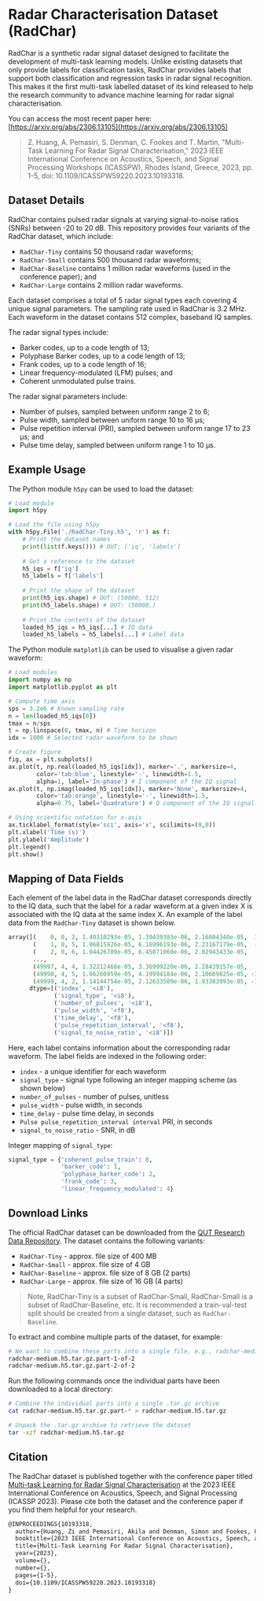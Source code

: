 

# Radar Characterisation Dataset (RadChar)

RadChar is a synthetic radar signal dataset designed to facilitate the development of multi-task learning models. Unlike existing datasets that only provide labels for classification tasks, RadChar provides labels that support both classification and regression tasks in radar signal recognition. This makes it the first multi-task labelled dataset of its kind released to help the research community to advance machine learning for radar signal characterisation.

You can access the most recent paper here: [https://arxiv.org/abs/2306.13105](https://arxiv.org/abs/2306.13105)

> Z. Huang, A. Pemasiri, S. Denman, C. Fookes and T. Martin, "Multi-Task Learning For Radar Signal Characterisation," 2023 IEEE International Conference on Acoustics, Speech, and Signal Processing Workshops (ICASSPW), Rhodes Island, Greece, 2023, pp. 1-5, doi: 10.1109/ICASSPW59220.2023.10193318.

## Dataset Details

RadChar contains pulsed radar signals at varying signal-to-noise ratios (SNRs) between -20 to 20 dB. This repository provides four variants of the RadChar dataset, which include:

- `RadChar-Tiny` contains 50 thousand radar waveforms;
- `RadChar-Small` contains 500 thousand radar waveforms;
- `RadChar-Baseline` contains 1 million radar waveforms (used in the conference paper); and
- `RadChar-Large` contains 2 million radar waveforms.

Each dataset comprises a total of 5 radar signal types each covering 4 unique signal parameters. The sampling rate used in RadChar is 3.2 MHz. Each waveform in the dataset contains 512 complex, baseband IQ samples.

The radar signal types include: 
- Barker codes, up to a code length of 13;
- Polyphase Barker codes, up to a code length of 13;
- Frank codes, up to a code length of 16;
- Linear frequency-modulated (LFM) pulses; and 
- Coherent unmodulated pulse trains. 

The radar signal parameters include:
- Number of pulses, sampled between uniform range 2 to 6; 
- Pulse width, sampled between uniform range 10 to 16 µs;
- Pulse repetition interval (PRI), sampled between uniform range 17 to 23 µs; and
- Pulse time delay, sampled between uniform range 1 to 10 µs.

## Example Usage

The Python module `h5py` can be used to load the dataset:

```python
# Load module
import h5py

# Load the file using h5py
with h5py.File('./RadChar-Tiny.h5', 'r') as f:
    # Print the dataset names
    print(list(f.keys())) # OUT: ['iq', 'labels']
    
    # Get a reference to the dataset
    h5_iqs = f['iq'] 
    h5_labels = f['labels'] 
    
    # Print the shape of the dataset
    print(h5_iqs.shape) # OUT: (50000, 512)
    print(h5_labels.shape) # OUT: (50000,)
    
    # Print the contents of the dataset
    loaded_h5_iqs = h5_iqs[...] # IQ data
    loaded_h5_labels = h5_labels[...] # Label data
```

The Python module `matplotlib` can be used to visualise a given radar waveform:

```python
# Load modules
import numpy as np
import matplotlib.pyplot as plt

# Compute time axis
sps = 3.2e6 # Known sampling rate
n = len(loaded_h5_iqs[0])
tmax = n/sps
t = np.linspace(0, tmax, n) # Time horizon
idx = 1000 # Selected radar waveform to be shown 

# Create figure
fig, ax = plt.subplots()
ax.plot(t, np.real(loaded_h5_iqs[idx]), marker='.', markersize=4, 
        color='tab:blue', linestyle='-', linewidth=1.5, 
        alpha=1, label='In-phase') # I component of the IQ signal
ax.plot(t, np.imag(loaded_h5_iqs[idx]), marker='None', markersize=4, 
        color='tab:orange', linestyle='-', linewidth=1.5, 
        alpha=0.75, label='Quadrature') # Q component of the IQ signal

# Using scientific notation for x-axis
ax.ticklabel_format(style='sci', axis='x', scilimits=(0,0))
plt.xlabel('Time (s)')
plt.ylabel('Amplitude')
plt.legend()
plt.show()
```

## Mapping of Data Fields

Each element of the label data in the RadChar dataset corresponds directly to the IQ data, such that the label for a radar waveform at a given index X is associated with the IQ data at the same index X. An example of the label data from the `RadChar-Tiny` dataset is shown below.

```python
array([(    0, 0, 2, 1.40310293e-05, 1.39439383e-06, 2.16004340e-05,  13),
       (    1, 0, 5, 1.06815926e-05, 6.16996193e-06, 2.23167179e-05,  -6),
       (    2, 0, 6, 1.04426709e-05, 6.45071060e-06, 2.02943433e-05,   4),
       ...,
       (49997, 4, 4, 1.32212468e-05, 3.36999220e-06, 2.28439157e-05,   3),
       (49998, 4, 5, 1.06260959e-05, 4.19994184e-06, 2.10669825e-05, -10),
       (49999, 4, 2, 1.14144754e-05, 2.12633509e-06, 1.93383993e-05, -14)],
      dtype=[('index', '<i8'), 
             ('signal_type', '<i8'), 
             ('number_of_pulses', '<i8'), 
             ('pulse_width', '<f8'), 
             ('time_delay', '<f8'), 
             ('pulse_repetition_interval', '<f8'), 
             ('signal_to_noise_ratio', '<i8')])
```

Here, each label contains information about the corresponding radar waveform. The label fields are indexed in the following order:

- `index` - a unique identifier for each waveform
- `signal_type` - signal type following an integer mapping scheme (as shown below) 
- `number_of_pulses` - number of pulses, unitless
- `pulse_width` - pulse width, in seconds
- `time_delay` - pulse time delay, in seconds
- `Pulse pulse_repetition_interval interval` PRI, in seconds
- `signal_to_noise_ratio` - SNR, in dB

Integer mapping of `signal_type`:

```python
signal_type = {'coherent_pulse_train': 0, 
               'barker_code': 1, 
               'polyphase_barker_code': 2,
               'frank_code': 3, 
               'linear_frequency_modulated': 4}
```

## Download Links

The official RadChar dataset can be downloaded from the [QUT Research Data Repository](https://data.researchdatafinder.qut.edu.au/dataset/radchar). The dataset contains the following variants:
 
- `RadChar-Tiny` - approx. file size of 400 MB
- `RadChar-Small` - approx. file size of 4 GB
- `RadChar-Baseline` - approx. file size of 8 GB (2 parts)
- `RadChar-Large` - approx. file size of 16 GB (4 parts)

> Note, RadChar-Tiny is a subset of RadChar-Small, RadChar-Small is a subset of RadChar-Baseline, etc. It is recommended a train-val-test split should be created from a single dataset, such as `RadChar-Baseline`.

To extract and combine multiple parts of the dataset, for example:

```bash
# We want to combine these parts into a single file, e.g., radchar-medium.h5
radchar-medium.h5.tar.gz.part-1-of-2
radchar-medium.h5.tar.gz.part-2-of-2
```

Run the following commands once the individual parts have been downloaded to a local directory:

```bash
# Combine the individual parts into a single .tar.gz archive
cat radchar-medium.h5.tar.gz.part-* > radchar-medium.h5.tar.gz

# Unpack the .tar.gz archive to retrieve the dataset
tar -xzf radchar-medium.h5.tar.gz
```

## Citation

The RadChar dataset is published together with the conference paper titled [Multi-task Learning for Radar Signal Characterisation](https://arxiv.org/abs/2306.13105v2) at the 2023 IEEE International Conference on Acoustics, Speech, and Signal Processing (ICASSP 2023). Please cite both the dataset and the conference paper if you find them helpful for your research.

```latex
@INPROCEEDINGS{10193318,
  author={Huang, Zi and Pemasiri, Akila and Denman, Simon and Fookes, Clinton and Martin, Terrence},
  booktitle={2023 IEEE International Conference on Acoustics, Speech, and Signal Processing Workshops (ICASSPW)}, 
  title={Multi-Task Learning For Radar Signal Characterisation}, 
  year={2023},
  volume={},
  number={},
  pages={1-5},
  doi={10.1109/ICASSPW59220.2023.10193318}
}
```
